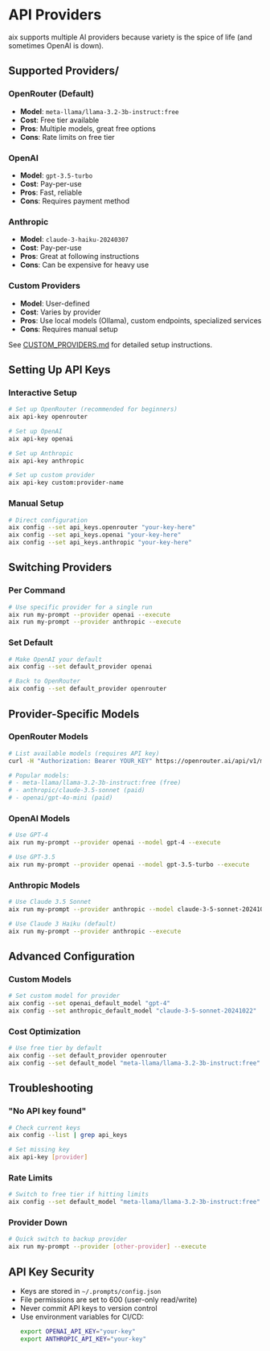 # API Providers

aix supports multiple AI providers because variety is the spice of life (and sometimes OpenAI is down).

## Supported Providers/

### OpenRouter (Default)
- **Model**: `meta-llama/llama-3.2-3b-instruct:free`
- **Cost**: Free tier available
- **Pros**: Multiple models, great free options
- **Cons**: Rate limits on free tier

### OpenAI
- **Model**: `gpt-3.5-turbo`
- **Cost**: Pay-per-use
- **Pros**: Fast, reliable
- **Cons**: Requires payment method

### Anthropic
- **Model**: `claude-3-haiku-20240307`
- **Cost**: Pay-per-use
- **Pros**: Great at following instructions
- **Cons**: Can be expensive for heavy use

### Custom Providers
- **Model**: User-defined
- **Cost**: Varies by provider
- **Pros**: Use local models (Ollama), custom endpoints, specialized services
- **Cons**: Requires manual setup

See [CUSTOM_PROVIDERS.md](CUSTOM_PROVIDERS.md) for detailed setup instructions.

## Setting Up API Keys

### Interactive Setup
```bash
# Set up OpenRouter (recommended for beginners)
aix api-key openrouter

# Set up OpenAI
aix api-key openai

# Set up Anthropic
aix api-key anthropic

# Set up custom provider
aix api-key custom:provider-name
```

### Manual Setup
```bash
# Direct configuration
aix config --set api_keys.openrouter "your-key-here"
aix config --set api_keys.openai "your-key-here"
aix config --set api_keys.anthropic "your-key-here"
```

## Switching Providers

### Per Command
```bash
# Use specific provider for a single run
aix run my-prompt --provider openai --execute
aix run my-prompt --provider anthropic --execute
```

### Set Default
```bash
# Make OpenAI your default
aix config --set default_provider openai

# Back to OpenRouter
aix config --set default_provider openrouter
```

## Provider-Specific Models

### OpenRouter Models
```bash
# List available models (requires API key)
curl -H "Authorization: Bearer YOUR_KEY" https://openrouter.ai/api/v1/models

# Popular models:
# - meta-llama/llama-3.2-3b-instruct:free (free)
# - anthropic/claude-3.5-sonnet (paid)
# - openai/gpt-4o-mini (paid)
```

### OpenAI Models
```bash
# Use GPT-4
aix run my-prompt --provider openai --model gpt-4 --execute

# Use GPT-3.5
aix run my-prompt --provider openai --model gpt-3.5-turbo --execute
```

### Anthropic Models
```bash
# Use Claude 3.5 Sonnet
aix run my-prompt --provider anthropic --model claude-3-5-sonnet-20241022 --execute

# Use Claude 3 Haiku (default)
aix run my-prompt --provider anthropic --execute
```

## Advanced Configuration

### Custom Models
```bash
# Set custom model for provider
aix config --set openai_default_model "gpt-4"
aix config --set anthropic_default_model "claude-3-5-sonnet-20241022"
```

### Cost Optimization
```bash
# Use free tier by default
aix config --set default_provider openrouter
aix config --set default_model "meta-llama/llama-3.2-3b-instruct:free"
```

## Troubleshooting

### "No API key found"
```bash
# Check current keys
aix config --list | grep api_keys

# Set missing key
aix api-key [provider]
```

### Rate Limits
```bash
# Switch to free tier if hitting limits
aix config --set default_model "meta-llama/llama-3.2-3b-instruct:free"
```

### Provider Down
```bash
# Quick switch to backup provider
aix run my-prompt --provider [other-provider] --execute
```

## API Key Security

- Keys are stored in `~/.prompts/config.json`
- File permissions are set to 600 (user-only read/write)
- Never commit API keys to version control
- Use environment variables for CI/CD:
  ```bash
  export OPENAI_API_KEY="your-key"
  export ANTHROPIC_API_KEY="your-key"
  ```